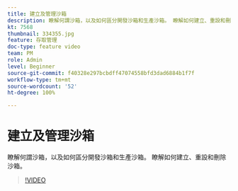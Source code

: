 ```yaml
---
title: 建立及管理沙箱
description: 瞭解何謂沙箱，以及如何區分開發沙箱和生產沙箱。 瞭解如何建立、重設和刪除沙箱。
kt: 7568
thumbnail: 334355.jpg
feature: 存取管理
doc-type: feature video
team: PM
role: Admin
level: Beginner
source-git-commit: f40328e297bcbdff47074558bfd3dad6884b1f7f
workflow-type: tm+mt
source-wordcount: '52'
ht-degree: 100%

---
```


# 建立及管理沙箱

瞭解何謂沙箱，以及如何區分開發沙箱和生產沙箱。 瞭解如何建立、重設和刪除沙箱。

>[!VIDEO](https://video.tv.adobe.com/v/334355?quality=12)
